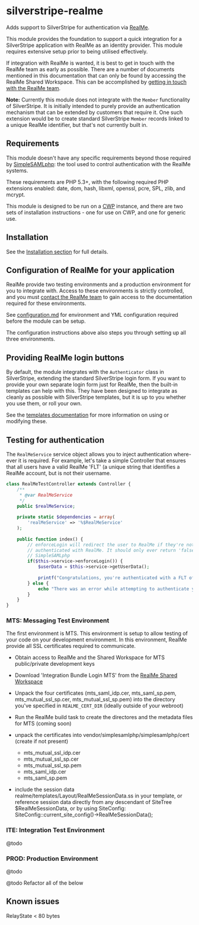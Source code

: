 silverstripe-realme
============================

Adds support to SilverStripe for authentication via [RealMe](https://www.realme.govt.nz/).

This module provides the foundation to support a quick integration for a SilverStripe application with RealMe as an 
identity provider. This module requires extensive setup prior to being utilised effectively.

If integration with RealMe is wanted, it is best to get in touch with the RealMe team as early as possible. There are a 
number of documents mentioned in this documentation that can only be found by accessing the RealMe Shared Workspace. 
This can be accomplished by [getting in touch with the RealMe team](https://www.realme.govt.nz/realme-business/).

**Note:** Currently this module does not integrate with the `Member` functionality of SilverStripe. It is initially 
intended to purely provide an authentication mechanism that can be extended by customers that require it. One such 
extension would be to create standard SilverStripe `Member` records linked to a unique RealMe identifier, but that's 
not currently built in.

## Requirements
This module doesn't have any specific requirements beyond those required by [SimpleSAMLphp](https://simplesamlphp.org): 
the tool used to control authentication with the RealMe systems.

These requirements are PHP 5.3+, with the following required PHP extensions enabled: date, dom, hash, libxml, openssl, 
pcre, SPL, zlib, and mcrypt.

This module is designed to be run on a [CWP](https://www.cwp.govt.nz/) instance, and there are two sets of installation 
instructions - one for use on CWP, and one for generic use.

## Installation

See the [Installation section](docs/en/installation.md) for full details.

## Configuration of RealMe for your application

RealMe provide two testing environments and a production environment for you to integrate with. Access to these 
environments is strictly controlled, and you must [contact the RealMe team](https://www.realme.govt.nz/realme-business/) 
to gain access to the documentation required for these environments.

See [configuration.md](docs/en/configuration.md) for environment and YML configuration required before the module can be
setup.

The configuration instructions above also steps you through setting up all three environments. 

## Providing RealMe login buttons

By default, the module integrates with the `Authenticator` class in SilverStripe, extending the standard SilverStripe 
login form. If you want to provide your own separate login form just for RealMe, then the built-in templates can help 
with this. They have been designed to integrate as cleanly as possible with SilverStripe templates, but it is up to you 
whether you use them, or roll your own.

See the [templates documentation](docs/en/templates.md) for more information on using or modifying these.

## Testing for authentication

The `RealMeService` service object allows you to inject authentication where-ever it is required. For example, let's 
take a simple Controller that ensures that all users have a valid RealMe 'FLT' (a unique string that identifies a RealMe 
account, but is not their username.

```php
class RealMeTestController extends Controller {
	/**
	 * @var RealMeService
	 */
	public $realMeService;
	
	private static $dependencies = array(
		'realMeService' => '%$RealMeService'
	);
	
	public function index() {
		// enforceLogin will redirect the user to RealMe if they're not authenticated, or return true if they are 
		// authenticated with RealMe. It should only ever return 'false' if there was an initial error dealing with 
		// SimpleSAMLphp
		if($this->service->enforceLogin()) {
			$userData = $this->service->getUserData();
			
			printf("Congratulations, you're authenticated with a FLT of '%s'!", $userData->UserFlt);
		} else {
			echo "There was an error while attempting to authenticate you.";
		}
	}
}
```










### MTS: Messaging Test Environment

The first environment is MTS. This environment is setup to allow testing of your code on your development environment. 
In this environment, RealMe provide all SSL certificates required to communicate.

- Obtain access to RealMe and the Shared Workspace for MTS public/private development keys
- Download 'Integration Bundle Login MTS' from the [RealMe Shared Workspace](https://see.govt.nz/realme/realme/Library/Forms/Library.aspx)
- Unpack the four certificates (mts_saml_idp.cer, mts_saml_sp.pem, mts_mutual_ssl_sp.cer, mts_mutual_ssl_sp.pem) into the directory you've specified in `REALME_CERT_DIR` (ideally outside of your webroot)



- Run the RealMe build task to create the directores and the metadata files for MTS (coming soon)
- unpack the certificates into vendor/simplesamlphp/simplesamlphp/cert (create if not present)
    - mts_mutual_ssl_idp.cer
    - mts_mutual_ssl_sp.cer
    - mts_mutual_ssl_sp.pem
    - mts_saml_idp.cer
    - mts_saml_sp.pem
- include the session data realme/templates/Layout/RealMeSessionData.ss in your template, or reference session data
directly from any descendant of SiteTree $RealMeSessionData, or by using SiteConfig: SiteConfig::current_site_config()->RealMeSessionData();

### ITE: Integration Test Environment

@todo
 
### PROD: Production Environment

@todo







@todo Refactor all of the below


## Known issues
RelayState < 80 bytes

